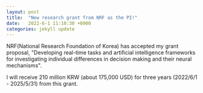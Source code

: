 ```yaml
---
layout: post
title:  "New research grant from NRF as the PI!"
date:   2022-6-1 11:10:30 +0900
categories: jekyll update
---
```

NRF(National Research Foundation of Korea) has accepted my grant proposal,
"Developing real-time tasks and artificial intelligence frameworks for investigating individual differences in 
decision making and their neural mechanisms".

I will receive 210 million KRW (about 175,000 USD) for three years (2022/6/1 - 2025/5/31) from this grant.